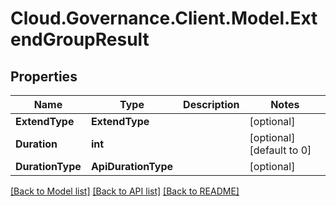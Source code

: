 # Cloud.Governance.Client.Model.ExtendGroupResult
## Properties

Name | Type | Description | Notes
------------ | ------------- | ------------- | -------------
**ExtendType** | **ExtendType** |  | [optional] 
**Duration** | **int** |  | [optional] [default to 0]
**DurationType** | **ApiDurationType** |  | [optional] 

[[Back to Model list]](../README.md#documentation-for-models) [[Back to API list]](../README.md#documentation-for-api-endpoints) [[Back to README]](../README.md)

